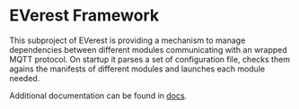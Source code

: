 # EVerest Framework 

This subproject of EVerest is providing a mechanism to manage dependencies between different modules communicating with an wrapped MQTT protocol. On startup it parses a set of configuration file, checks them agains the manifests of different modules and launches each module needed.

Additional documentation can be found in [docs](docs).

